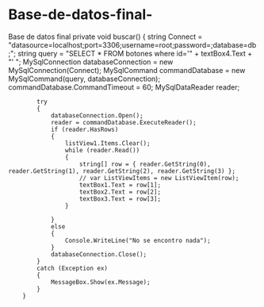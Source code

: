 # Base-de-datos-final-
Base de datos final
private void buscar()
        {
            string Connect = "datasource=localhost;port=3306;username=root;password=;database=db;";
            string query = "SELECT * FROM botones where id='" + textBox4.Text + "' ";
            MySqlConnection databaseConnection = new MySqlConnection(Connect);
            MySqlCommand commandDatabase = new MySqlCommand(query, databaseConnection);
            commandDatabase.CommandTimeout = 60;
            MySqlDataReader reader;


            try
            {
                databaseConnection.Open();
                reader = commandDatabase.ExecuteReader();
                if (reader.HasRows)
                {
                    listView1.Items.Clear();
                    while (reader.Read())
                    {
                        string[] row = { reader.GetString(0), reader.GetString(1), reader.GetString(2), reader.GetString(3) };
                        // var ListViewItems = new ListViewItem(row);
                        textBox1.Text = row[1];
                        textBox2.Text = row[2];
                        textBox3.Text = row[3];
                    }

                }
                else
                {
                    Console.WriteLine("No se encontro nada");
                }
                databaseConnection.Close();
            }
            catch (Exception ex)
            {
                MessageBox.Show(ex.Message);
            }
        }

